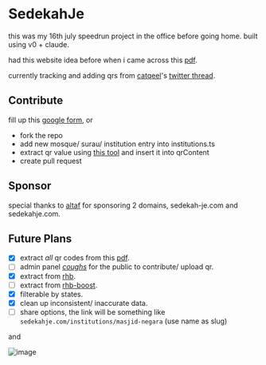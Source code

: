 # SedekahJe

this was my 16th july speedrun project in the office before going home. built using v0 + claude.

had this website idea before when i came across this [pdf](https://www.muamalat.com.my/wp-content/uploads/2023/10/LIST-OF-QR-CODE-FOR-E-DERMA.pdf).

currently tracking and adding qrs from [catqeel](https://x.com/catqeel)'s [twitter thread](https://x.com/catqeel/status/1822939660135645502).

## Contribute

fill up this [google form](https://forms.gle/sUvn5KteEXi6Ke8G9), or
- fork the repo
- add new mosque/ surau/ institution entry into institutions.ts
- extract qr value using [this tool](https://qrcoderaptor.com/) and insert it into qrContent
- create pull request

## Sponsor

special thanks to [altaf](https://x.com/danielminho_?s=21&t=uaExBAqkDxtuY8KYLJBCLQ) for sponsoring 2 domains, sedekah-je.com and sedekahje.com. 

## Future Plans

- [x] extract *all* qr codes from this [pdf](https://www.muamalat.com.my/wp-content/uploads/2023/10/LIST-OF-QR-CODE-FOR-E-DERMA.pdf).
- [ ] admin panel [*coughs*](https://filamentphp.com/) for the public to contribute/ upload qr.
- [x] extract from [rhb](https://www.rhbgroup.com/jomderma/index.html).
- [ ] extract from [rhb-boost](https://www.rhbgroup.com/-/media/Microsites/syuqr/files/Senarai_31_Institusi_Berdaftar_dgn_syuQR_02042019_V2.pdf).
- [x] filterable by states.
- [x] clean up inconsistent/ inaccurate data.
- [ ] share options, the link will be something like `sedekahje.com/institutions/masjid-negara` (use name as slug)

and 

![image](https://github.com/user-attachments/assets/91858011-8629-455d-af59-d137fe8803d5)

